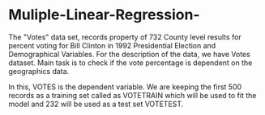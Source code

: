 # Muliple-Linear-Regression-

The "Votes" data set, records property of 732 County level results for percent voting for Bill Clinton in 1992 Presidential Election and Demographical Variables. For the description of the data, we have Votes dataset. Main task is to check if the vote percentage is dependent on the geographics data.

In this, VOTES is the dependent variable. We are keeping the first 500 records as a training set called as VOTETRAIN which will be used to fit the model and 232 will be used as a test set VOTETEST.
